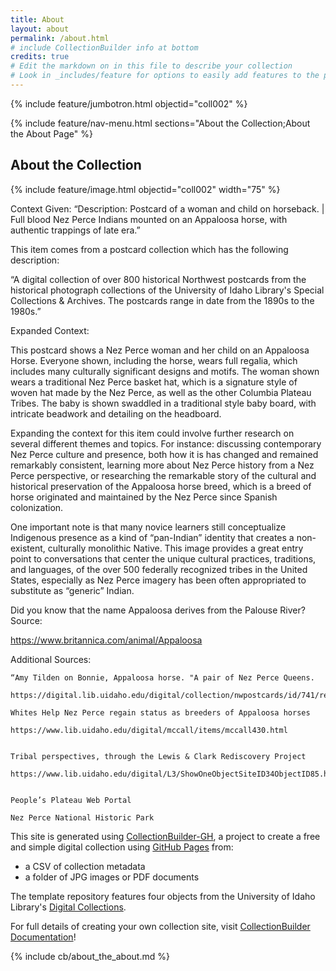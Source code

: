 ```yaml
---
title: About
layout: about
permalink: /about.html
# include CollectionBuilder info at bottom
credits: true
# Edit the markdown on in this file to describe your collection
# Look in _includes/feature for options to easily add features to the page
---
```


{% include feature/jumbotron.html objectid="coll002" %}

{% include feature/nav-menu.html sections="About the Collection;About the About Page" %}

## About the Collection

{% include feature/image.html objectid="coll002" width="75" %}

Context Given: “Description: Postcard of a woman and child on horseback. | Full blood Nez Perce Indians mounted on an Appaloosa horse, with authentic trappings of late era.”

This item comes from a postcard collection which has the following description:

“A digital collection of over 800 historical Northwest postcards from the historical photograph collections of the University of Idaho Library's Special Collections & Archives. The postcards range in date from the 1890s to the 1980s.”



Expanded Context:

This postcard shows a Nez Perce woman and her child on an Appaloosa Horse. Everyone shown, including the horse, wears full regalia, which includes many culturally significant designs and motifs. The woman shown wears a traditional Nez Perce basket hat, which is a signature style of woven hat made by the Nez Perce, as well as the other Columbia Plateau Tribes. The baby is shown swaddled in a traditional style baby board, with intricate beadwork and detailing on the headboard.  

Expanding the context for this item could involve further research on several different themes and topics. For instance: discussing contemporary Nez Perce culture and presence, both how it is has changed and remained remarkably consistent, learning more about Nez Perce history from a Nez Perce perspective, or researching the remarkable story of the cultural and historical preservation of the Appaloosa horse breed, which is a breed of horse originated and maintained by the Nez Perce since Spanish colonization.

One important note is that many novice learners still conceptualize Indigenous presence as a kind of “pan-Indian” identity that creates a non-existent, culturally monolithic Native. This image provides a great entry point to conversations that center the unique cultural practices, traditions, and languages, of the over 500 federally recognized tribes in the United States, especially as Nez Perce imagery has been often appropriated to substitute as “generic” Indian.


Did you know that the name Appaloosa derives from the Palouse River? Source:

https://www.britannica.com/animal/Appaloosa



Additional Sources:

    “Amy Tilden on Bonnie, Appaloosa horse. "A pair of Nez Perce Queens.

    https://digital.lib.uidaho.edu/digital/collection/nwpostcards/id/741/rec/1

    Whites Help Nez Perce regain status as breeders of Appaloosa horses

    https://www.lib.uidaho.edu/digital/mccall/items/mccall430.html 
    

    Tribal perspectives, through the Lewis & Clark Rediscovery Project

    https://www.lib.uidaho.edu/digital/L3/ShowOneObjectSiteID34ObjectID85.html
    

    People’s Plateau Web Portal

    Nez Perce National Historic Park









This site is generated using [CollectionBuilder-GH](https://collectionbuilding.github.io/gh/), a project to create a free and simple digital collection using [GitHub Pages](https://pages.github.com/) from: 

- a CSV of collection metadata
- a folder of JPG images or PDF documents

The template repository features four objects from the University of Idaho Library's [Digital Collections](https://www.lib.uidaho.edu/digital). 

For full details of creating your own collection site, visit [CollectionBuilder Documentation](https://collectionbuilder.github.io/cb-docs/)!

<!-- IMPORTANT!!! DELETE this comment and the include below when you are finished editing this page for your collection. The include below introduces about page features. They will show up on your collection's about page until you delete it.  -->
{% include cb/about_the_about.md %} 
